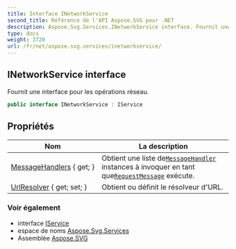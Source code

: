 ```yaml
---
title: Interface INetworkService
second_title: Référence de l'API Aspose.SVG pour .NET
description: Aspose.Svg.Services.INetworkService interface. Fournit une interface pour les opérations réseau.
type: docs
weight: 3720
url: /fr/net/aspose.svg.services/inetworkservice/
---
```

## INetworkService interface

Fournit une interface pour les opérations réseau.

```csharp
public interface INetworkService : IService
```

## Propriétés

| Nom | La description |
| --- | --- |
| [MessageHandlers](../../aspose.svg.services/inetworkservice/messagehandlers/) { get; } | Obtient une liste de[`MessageHandler`](../../aspose.svg.net/messagehandler/) instances à invoquer en tant que[`RequestMessage`](../../aspose.svg.net/requestmessage/) exécute. |
| [UrlResolver](../../aspose.svg.services/inetworkservice/urlresolver/) { get; set; } | Obtient ou définit le résolveur d'URL. |

### Voir également

* interface [IService](../iservice/)
* espace de noms [Aspose.Svg.Services](../../aspose.svg.services/)
* Assemblée [Aspose.SVG](../../)


